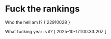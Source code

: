 # Fuck the rankings

Who the hell am I?
{ 22910028 }

What fucking year is it?
[ 2025-10-17T00:33:20Z ]
